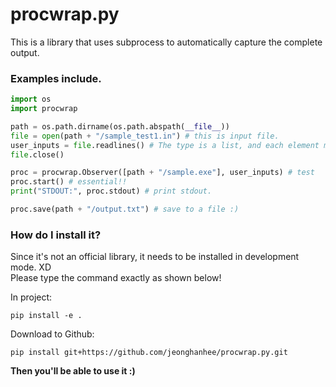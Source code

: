 # procwrap.py
This is a library that uses subprocess to automatically capture the complete output.

### Examples include.
```py
import os 
import procwrap

path = os.path.dirname(os.path.abspath(__file__)) 
file = open(path + "/sample_test1.in") # this is input file.
user_inputs = file.readlines() # The type is a list, and each element must end with a "\n".
file.close()

proc = procwrap.Observer([path + "/sample.exe"], user_inputs) # test
proc.start() # essential!!
print("STDOUT:", proc.stdout) # print stdout.

proc.save(path + "/output.txt") # save to a file :)
```

### How do I install it?
Since it's not an official library, it needs to be installed in development mode. XD
<br />
Please type the command exactly as shown below!

In project: 
```shell
pip install -e .
```
Download to Github:
```
pip install git+https://github.com/jeonghanhee/procwrap.py.git
```
**Then you'll be able to use it :)**

